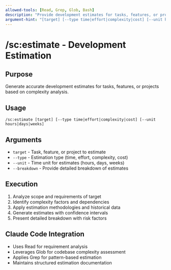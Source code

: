 ```yaml
---
allowed-tools: [Read, Grep, Glob, Bash]
description: "Provide development estimates for tasks, features, or projects"
argument-hint: "[target] [--type time|effort|complexity|cost] [--unit hours|days|weeks] [--breakdown]"
---
```


# /sc:estimate - Development Estimation

## Purpose
Generate accurate development estimates for tasks, features, or projects based on complexity analysis.

## Usage
```
/sc:estimate [target] [--type time|effort|complexity|cost] [--unit hours|days|weeks]
```

## Arguments
- `target` - Task, feature, or project to estimate
- `--type` - Estimation type (time, effort, complexity, cost)
- `--unit` - Time unit for estimates (hours, days, weeks)
- `--breakdown` - Provide detailed breakdown of estimates

## Execution
1. Analyze scope and requirements of target
2. Identify complexity factors and dependencies
3. Apply estimation methodologies and historical data
4. Generate estimates with confidence intervals
5. Present detailed breakdown with risk factors

## Claude Code Integration
- Uses Read for requirement analysis
- Leverages Glob for codebase complexity assessment
- Applies Grep for pattern-based estimation
- Maintains structured estimation documentation